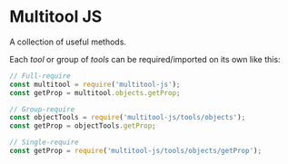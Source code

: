 # Multitool JS
A collection of useful methods.

Each *tool* or group of *tools* can be required/imported on its own like this:
```js
// Full-require
const multitool = require('multitool-js');
const getProp = multitool.objects.getProp;
```
```js
// Group-require
const objectTools = require('multitool-js/tools/objects');
const getProp = objectTools.getProp;
```
```js
// Single-require
const getProp = require('multitool-js/tools/objects/getProp');
```